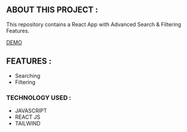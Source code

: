 ## ABOUT THIS PROJECT :

This repository contains a React App with Advanced Search & Filtering Features.

[DEMO](https://react-searching-filtering.netlify.app/)

## FEATURES :

- Searching
- Filtering

### TECHNOLOGY USED :

- JAVASCRIPT
- REACT JS
- TAILWIND
